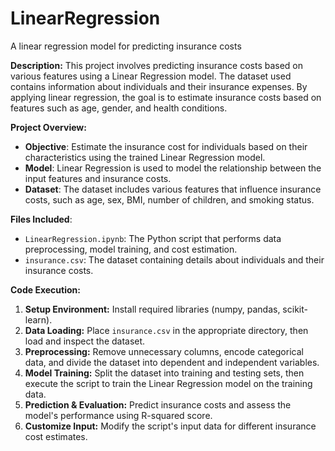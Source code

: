 # LinearRegression
A linear regression model for predicting insurance costs

**Description:** This project involves predicting insurance costs based on various features using a Linear Regression model. The dataset used contains information about individuals and their insurance expenses. By applying linear regression, the goal is to estimate insurance costs based on features such as age, gender, and health conditions.

**Project Overview:**
- **Objective**: Estimate the insurance cost for individuals based on their characteristics using the trained Linear Regression model.
- **Model**: Linear Regression is used to model the relationship between the input features and insurance costs.
- **Dataset**: The dataset includes various features that influence insurance costs, such as age, sex, BMI, number of children, and smoking status.

**Files Included**:
-	`LinearRegression.ipynb`: The Python script that performs data preprocessing, model training, and cost estimation.
-	`insurance.csv`: The dataset containing details about individuals and their insurance costs.

**Code Execution:**

1. **Setup Environment:** Install required libraries (numpy, pandas, scikit-learn).
2. **Data Loading:** Place `insurance.csv` in the appropriate directory, then load and inspect the dataset.
3. **Preprocessing:** Remove unnecessary columns, encode categorical data, and divide the dataset into dependent and independent variables.
4. **Model Training:** Split the dataset into training and testing sets, then execute the script to train the Linear Regression model on the training data.
5. **Prediction & Evaluation:** Predict insurance costs and assess the model's performance using R-squared score.  
6. **Customize Input:** Modify the script's input data for different insurance cost estimates.
